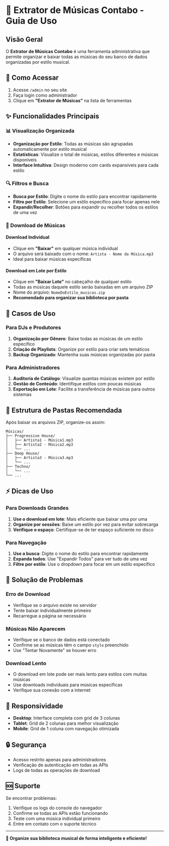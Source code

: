 # 🎵 Extrator de Músicas Contabo - Guia de Uso

## Visão Geral
O **Extrator de Músicas Contabo** é uma ferramenta administrativa que permite organizar e baixar todas as músicas do seu banco de dados organizadas por estilo musical.

## 🚀 Como Acessar
1. Acesse `/admin` no seu site
2. Faça login como administrador
3. Clique em **"Extrator de Músicas"** na lista de ferramentas

## ✨ Funcionalidades Principais

### 📊 Visualização Organizada
- **Organização por Estilo**: Todas as músicas são agrupadas automaticamente por estilo musical
- **Estatísticas**: Visualize o total de músicas, estilos diferentes e músicas disponíveis
- **Interface Intuitiva**: Design moderno com cards expansíveis para cada estilo

### 🔍 Filtros e Busca
- **Busca por Estilo**: Digite o nome do estilo para encontrar rapidamente
- **Filtro por Estilo**: Selecione um estilo específico para focar apenas nele
- **Expandir/Recolher**: Botões para expandir ou recolher todos os estilos de uma vez

### 💾 Download de Músicas

#### Download Individual
- Clique em **"Baixar"** em qualquer música individual
- O arquivo será baixado com o nome: `Artista - Nome da Música.mp3`
- Ideal para baixar músicas específicas

#### Download em Lote por Estilo
- Clique em **"Baixar Lote"** no cabeçalho de qualquer estilo
- Todas as músicas daquele estilo serão baixadas em um arquivo ZIP
- Nome do arquivo: `NomeDoEstilo_musicas.zip`
- **Recomendado para organizar sua biblioteca por pasta**

## 🎯 Casos de Uso

### Para DJs e Produtores
1. **Organização por Gênero**: Baixe todas as músicas de um estilo específico
2. **Criação de Playlists**: Organize por estilo para criar sets temáticos
3. **Backup Organizado**: Mantenha suas músicas organizadas por pasta

### Para Administradores
1. **Auditoria de Catálogo**: Visualize quantas músicas existem por estilo
2. **Gestão de Conteúdo**: Identifique estilos com poucas músicas
3. **Exportação em Lote**: Facilite a transferência de músicas para outros sistemas

## 📁 Estrutura de Pastas Recomendada

Após baixar os arquivos ZIP, organize-os assim:
```
Músicas/
├── Progressive House/
│   ├── Artista1 - Música1.mp3
│   ├── Artista2 - Música2.mp3
│   └── ...
├── Deep House/
│   ├── Artista3 - Música3.mp3
│   └── ...
├── Techno/
│   └── ...
└── ...
```

## ⚡ Dicas de Uso

### Para Downloads Grandes
1. **Use o download em lote**: Mais eficiente que baixar uma por uma
2. **Organize por sessões**: Baixe um estilo por vez para evitar sobrecarga
3. **Verifique o espaço**: Certifique-se de ter espaço suficiente no disco

### Para Navegação
1. **Use a busca**: Digite o nome do estilo para encontrar rapidamente
2. **Expanda todos**: Use "Expandir Todos" para ver tudo de uma vez
3. **Filtre por estilo**: Use o dropdown para focar em um estilo específico

## 🔧 Solução de Problemas

### Erro de Download
- Verifique se o arquivo existe no servidor
- Tente baixar individualmente primeiro
- Recarregue a página se necessário

### Músicas Não Aparecem
- Verifique se o banco de dados está conectado
- Confirme se as músicas têm o campo `style` preenchido
- Use "Tentar Novamente" se houver erro

### Download Lento
- O download em lote pode ser mais lento para estilos com muitas músicas
- Use downloads individuais para músicas específicas
- Verifique sua conexão com a internet

## 📱 Responsividade
- **Desktop**: Interface completa com grid de 3 colunas
- **Tablet**: Grid de 2 colunas para melhor visualização
- **Mobile**: Grid de 1 coluna com navegação otimizada

## 🔒 Segurança
- Acesso restrito apenas para administradores
- Verificação de autenticação em todas as APIs
- Logs de todas as operações de download

## 🆘 Suporte
Se encontrar problemas:
1. Verifique os logs do console do navegador
2. Confirme se todas as APIs estão funcionando
3. Teste com uma música individual primeiro
4. Entre em contato com o suporte técnico

---

**🎵 Organize sua biblioteca musical de forma inteligente e eficiente!**


